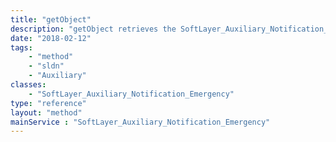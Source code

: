 ```yaml
---
title: "getObject"
description: "getObject retrieves the SoftLayer_Auxiliary_Notification_Emergency object, it can be used to check for current notifications being broadcast by SoftLayer. "
date: "2018-02-12"
tags:
    - "method"
    - "sldn"
    - "Auxiliary"
classes:
    - "SoftLayer_Auxiliary_Notification_Emergency"
type: "reference"
layout: "method"
mainService : "SoftLayer_Auxiliary_Notification_Emergency"
---
```

